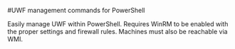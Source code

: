 #UWF management commands for PowerShell

Easily manage UWF within PowerShell. Requires WinRM to be enabled with the proper settings and firewall rules. Machines must also be reachable via WMI.